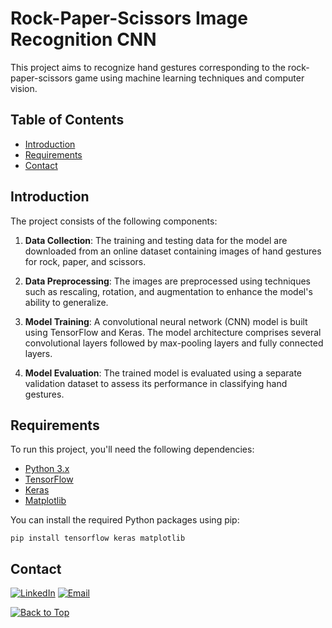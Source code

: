 # Rock-Paper-Scissors Image Recognition CNN

This project aims to recognize hand gestures corresponding to the rock-paper-scissors game using machine learning techniques and computer vision.
## Table of Contents

- [Introduction](#introduction)
- [Requirements](#requirements)
- [Contact](#contact)
  
## Introduction

The project consists of the following components:

1. **Data Collection**: The training and testing data for the model are downloaded from an online dataset containing images of hand gestures for rock, paper, and scissors.

2. **Data Preprocessing**: The images are preprocessed using techniques such as rescaling, rotation, and augmentation to enhance the model's ability to generalize.

3. **Model Training**: A convolutional neural network (CNN) model is built using TensorFlow and Keras. The model architecture comprises several convolutional layers followed by max-pooling layers and fully connected layers.

4. **Model Evaluation**: The trained model is evaluated using a separate validation dataset to assess its performance in classifying hand gestures.

## Requirements

To run this project, you'll need the following dependencies:

- [Python 3.x](https://www.python.org/)
- [TensorFlow](https://www.tensorflow.org/)
- [Keras](https://keras.io)
- [Matplotlib](https://matplotlib.org/)
  
You can install the required Python packages using pip:
```
pip install tensorflow keras matplotlib
```

## Contact
[![LinkedIn](https://img.shields.io/badge/-LinkedIn-blue?style=flat-square&logo=Linkedin&logoColor=white&link=https://www.linkedin.com/in/ulyana-yezubchyk/)](https://www.linkedin.com/in/ulyana-yezubchyk/)
[![Email](https://img.shields.io/badge/Email-ulyaa.071@gmail.com-green.svg)](mailto:your_email@example.com)

[![Back to Top](https://img.shields.io/badge/-Back_to_Top-blue?style=flat-square)](#Rock-Paper-Scissors-Image-Recognition-CNN)
